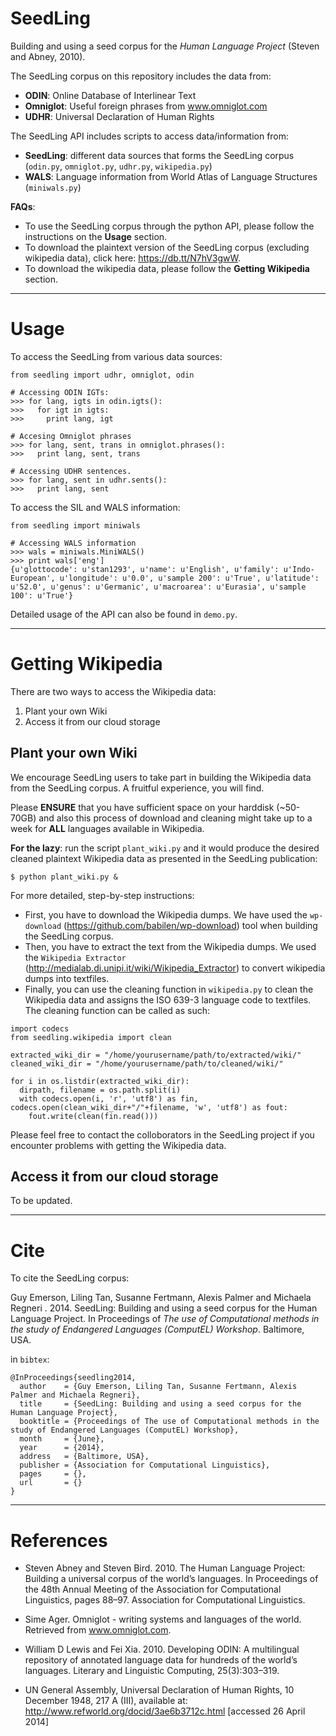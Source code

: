SeedLing
========

Building and using a seed corpus for the *Human Language Project* (Steven and Abney, 2010).

The SeedLing corpus on this repository includes the data from:
*  **ODIN**: Online Database of Interlinear Text 
*  **Omniglot**: Useful foreign phrases from www.omniglot.com
*  **UDHR**: Universal Declaration of Human Rights

The SeedLing API includes scripts to access data/information from:
* **SeedLing**: different data sources that forms the SeedLing corpus (`odin.py`, `omniglot.py`, `udhr.py`, `wikipedia.py`)
* **WALS**: Language information from World Atlas of Language Structures (`miniwals.py`)

**FAQs**:

- To use the SeedLing corpus through the python API, please follow the instructions on the **Usage** section.
- To download the plaintext version of the SeedLing corpus (excluding wikipedia data), click here: https://db.tt/N7hV3gwW.
- To download the wikipedia data, please follow the **Getting Wikipedia** section.


***
Usage
=====

To access the SeedLing from various data sources:

```
from seedling import udhr, omniglot, odin

# Accessing ODIN IGTs:
>>> for lang, igts in odin.igts():
>>>   for igt in igts:
>>>     print lang, igt

# Accesing Omniglot phrases
>>> for lang, sent, trans in omniglot.phrases():
>>>   print lang, sent, trans

# Accessing UDHR sentences.
>>> for lang, sent in udhr.sents():
>>>   print lang, sent
```

To access the SIL and WALS information:

```
from seedling import miniwals

# Accessing WALS information
>>> wals = miniwals.MiniWALS()
>>> print wals['eng']
{u'glottocode': u'stan1293', u'name': u'English', u'family': u'Indo-European', u'longitude': u'0.0', u'sample 200': u'True', u'latitude': u'52.0', u'genus': u'Germanic', u'macroarea': u'Eurasia', u'sample 100': u'True'}
```

Detailed usage of the API can also be found in `demo.py`.


***
Getting Wikipedia
====

There are two ways to access the Wikipedia data:
 1. Plant your own Wiki
 2. Access it from our cloud storage


Plant your own Wiki
----

We encourage SeedLing users to take part in building the Wikipedia data from the SeedLing corpus. A fruitful experience, you will find.

Please **ENSURE** that you have sufficient space on your harddisk (~50-70GB) and also this process of download and cleaning might take up to a week for **ALL** languages available in Wikipedia. 

**For the lazy**: run the script `plant_wiki.py` and it would produce the desired cleaned plaintext Wikipedia data as presented in the SeedLing publication:

```
$ python plant_wiki.py &
```


For more detailed, step-by-step instructions:

 - First, you have to download the Wikipedia dumps. We have used the `wp-download` (https://github.com/babilen/wp-download) tool when building the SeedLing corpus. 
 - Then, you have to extract the text from the Wikipedia dumps. We used the `Wikipedia Extractor` (http://medialab.di.unipi.it/wiki/Wikipedia_Extractor) to convert wikipedia dumps into textfiles.
 - Finally, you can use the cleaning function in `wikipedia.py` to clean the Wikipedia data and assigns the ISO 639-3 language code to textfiles. The cleaning function can be called as such:

```
import codecs
from seedling.wikipedia import clean

extracted_wiki_dir = "/home/yourusername/path/to/extracted/wiki/"
cleaned_wiki_dir = "/home/yourusername/path/to/cleaned/wiki/"

for i in os.listdir(extracted_wiki_dir):
  dirpath, filename = os.path.split(i)
  with codecs.open(i, 'r', 'utf8') as fin, codecs.open(clean_wiki_dir+"/"+filename, 'w', 'utf8') as fout:
    fout.write(clean(fin.read()))
```

Please feel free to contact the colloborators in the SeedLing project if you encounter problems with getting the Wikipedia data.

Access it from our cloud storage
----

To be updated.

***
Cite
=====

To cite the SeedLing corpus:

Guy Emerson, Liling Tan, Susanne Fertmann, Alexis Palmer and Michaela Regneri . 2014. SeedLing: Building and using a seed corpus for the Human Language Project. In Proceedings of
*The use of Computational methods in the study of Endangered Languages (ComputEL) Workshop*. Baltimore, USA.

in `bibtex`:

```
@InProceedings{seedling2014,
  author    = {Guy Emerson, Liling Tan, Susanne Fertmann, Alexis Palmer and Michaela Regneri},
  title     = {SeedLing: Building and using a seed corpus for the Human Language Project},
  booktitle = {Proceedings of The use of Computational methods in the study of Endangered Languages (ComputEL) Workshop},
  month     = {June},
  year      = {2014},
  address   = {Baltimore, USA},
  publisher = {Association for Computational Linguistics},
  pages     = {},
  url       = {}
}
```

***
References
====

 - Steven Abney and Steven Bird. 2010. The Human Language Project: Building a universal corpus of the world’s languages. In Proceedings of the 48th Annual Meeting of the Association for Computational Linguistics, pages 88–97. Association for Computational Linguistics.

 - Sime Ager. Omniglot - writing systems and languages of the world. Retrieved from www.omniglot.com.

 - William D Lewis and Fei Xia. 2010. Developing ODIN: A multilingual repository of annotated language data for hundreds of the world’s languages. Literary and Linguistic Computing, 25(3):303–319.

 - UN General Assembly, Universal Declaration of Human Rights, 10 December 1948, 217 A (III), available at: http://www.refworld.org/docid/3ae6b3712c.html [accessed 26 April 2014]

